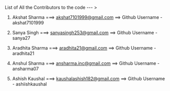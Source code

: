 List of All the Contributors to the code --- >

1) Akshat Sharma     ===> akshat7101999@gmail.com        ==> Github Username - akshat7101999

2) Sanya Singh       ===> sanyasingh253@gmail.com        ==> Github Username - sanya27

3) Aradhita Sharma   ===> aradhita21@gmail.com           ==> Github Username - aradhita21

4) Anshul Sharma     ===> ansharma.inc@gmail.com         ==> Github Username - ansharma07

5) Ashish Kaushal    ===> kaushalashish182@gmail.com     ==> Github Username - ashiishkaushal
